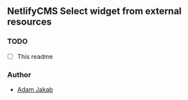 ## NetlifyCMS Select widget from external resources

### TODO
- [ ] This readme

### Author

- [Adam Jakab](https://adamjkb.com)
